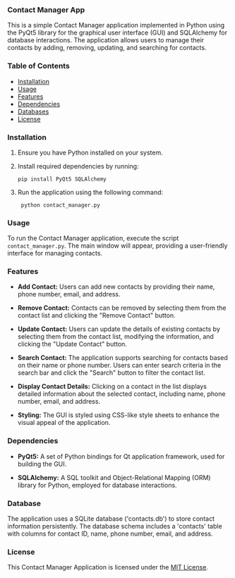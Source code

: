 ### Contact Manager App

This is a simple Contact Manager application implemented in Python using the PyQt5 library for the graphical user interface (GUI) and SQLAlchemy for database interactions. The application allows users to manage their contacts by adding, removing, updating, and searching for contacts.

### Table of Contents

- [Installation](#installation)
- [Usage](#usage)
- [Features](#features)
- [Dependencies](#dependencies)
- [Databases](#database)
- [License](#license)

### Installation

1. Ensure you have Python installed on your system.

2. Install required dependencies by running:

       pip install PyQt5 SQLAlchemy

3. Run the application using the following command:

        python contact_manager.py

### Usage

To run the Contact Manager application, execute the script `contact_manager.py`. The main window will appear, providing a user-friendly interface for managing contacts.

### Features

- **Add Contact:** Users can add new contacts by providing their name, phone number, email, and address.

- **Remove Contact:** Contacts can be removed by selecting them from the contact list and clicking the "Remove Contact" button.

- **Update Contact:** Users can update the details of existing contacts by selecting them from the contact list, modifying the information, and clicking the "Update Contact" button.

- **Search Contact:** The application supports searching for contacts based on their name or phone number. Users can enter search criteria in the search bar and click the "Search" button to filter the contact list.

- **Display Contact Details:** Clicking on a contact in the list displays detailed information about the selected contact, including name, phone number, email, and address.

- **Styling:** The GUI is styled using CSS-like style sheets to enhance the visual appeal of the application.

### Dependencies

- **PyQt5:** A set of Python bindings for Qt application framework, used for building the GUI.

- **SQLAlchemy:** A SQL toolkit and Object-Relational Mapping (ORM) library for Python, employed for database interactions.

### Database

The application uses a SQLite database ('contacts.db') to store contact information persistently. The database schema includes a 'contacts' table with columns for contact ID, name, phone number, email, and address.

### License

This Contact Manager Application is licensed under the [MIT License](LICENSE).
